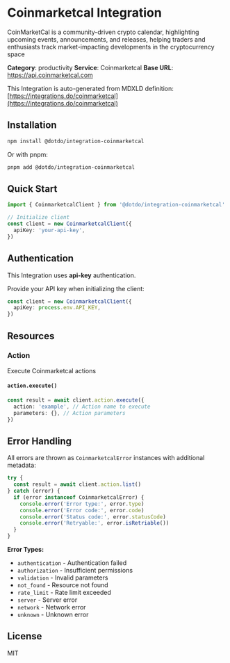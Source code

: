 # Coinmarketcal Integration

CoinMarketCal is a community-driven crypto calendar, highlighting upcoming events, announcements, and releases, helping traders and enthusiasts track market-impacting developments in the cryptocurrency space

**Category**: productivity
**Service**: Coinmarketcal
**Base URL**: https://api.coinmarketcal.com

This Integration is auto-generated from MDXLD definition: [https://integrations.do/coinmarketcal](https://integrations.do/coinmarketcal)

## Installation

```bash
npm install @dotdo/integration-coinmarketcal
```

Or with pnpm:

```bash
pnpm add @dotdo/integration-coinmarketcal
```

## Quick Start

```typescript
import { CoinmarketcalClient } from '@dotdo/integration-coinmarketcal'

// Initialize client
const client = new CoinmarketcalClient({
  apiKey: 'your-api-key',
})
```

## Authentication

This Integration uses **api-key** authentication.

Provide your API key when initializing the client:

```typescript
const client = new CoinmarketcalClient({
  apiKey: process.env.API_KEY,
})
```

## Resources

### Action

Execute Coinmarketcal actions

#### `action.execute()`

```typescript
const result = await client.action.execute({
  action: 'example', // Action name to execute
  parameters: {}, // Action parameters
})
```

## Error Handling

All errors are thrown as `CoinmarketcalError` instances with additional metadata:

```typescript
try {
  const result = await client.action.list()
} catch (error) {
  if (error instanceof CoinmarketcalError) {
    console.error('Error type:', error.type)
    console.error('Error code:', error.code)
    console.error('Status code:', error.statusCode)
    console.error('Retryable:', error.isRetriable())
  }
}
```

**Error Types:**

- `authentication` - Authentication failed
- `authorization` - Insufficient permissions
- `validation` - Invalid parameters
- `not_found` - Resource not found
- `rate_limit` - Rate limit exceeded
- `server` - Server error
- `network` - Network error
- `unknown` - Unknown error

## License

MIT
